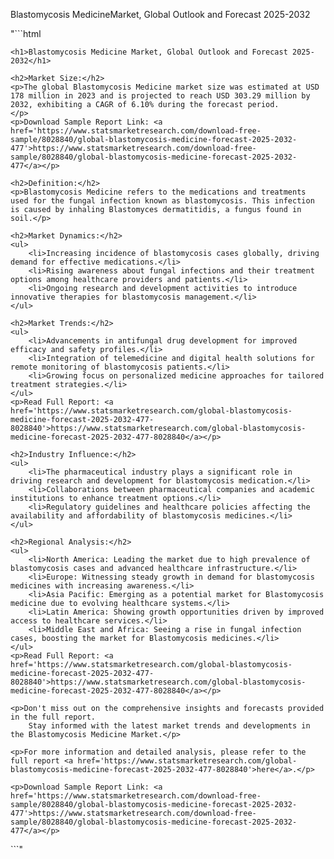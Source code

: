 Blastomycosis MedicineMarket, Global Outlook and Forecast 2025-2032

"```html
<!DOCTYPE html>
<html>

<head>
    <title>Blastomycosis Medicine Market, Global Outlook and Forecast 2025-2032</title>
</head>

<body>

    <h1>Blastomycosis Medicine Market, Global Outlook and Forecast 2025-2032</h1>

    <h2>Market Size:</h2>
    <p>The global Blastomycosis Medicine market size was estimated at USD 178 million in 2023 and is projected to reach USD 303.29 million by 2032, exhibiting a CAGR of 6.10% during the forecast period.
    </p>
    <p>Download Sample Report Link: <a href='https://www.statsmarketresearch.com/download-free-sample/8028840/global-blastomycosis-medicine-forecast-2025-2032-477'>https://www.statsmarketresearch.com/download-free-sample/8028840/global-blastomycosis-medicine-forecast-2025-2032-477</a></p>

    <h2>Definition:</h2>
    <p>Blastomycosis Medicine refers to the medications and treatments used for the fungal infection known as blastomycosis. This infection is caused by inhaling Blastomyces dermatitidis, a fungus found in soil.</p>

    <h2>Market Dynamics:</h2>
    <ul>
        <li>Increasing incidence of blastomycosis cases globally, driving demand for effective medications.</li>
        <li>Rising awareness about fungal infections and their treatment options among healthcare providers and patients.</li>
        <li>Ongoing research and development activities to introduce innovative therapies for blastomycosis management.</li>
    </ul>

    <h2>Market Trends:</h2>
    <ul>
        <li>Advancements in antifungal drug development for improved efficacy and safety profiles.</li>
        <li>Integration of telemedicine and digital health solutions for remote monitoring of blastomycosis patients.</li>
        <li>Growing focus on personalized medicine approaches for tailored treatment strategies.</li>
    </ul>
    <p>Read Full Report: <a href='https://www.statsmarketresearch.com/global-blastomycosis-medicine-forecast-2025-2032-477-8028840'>https://www.statsmarketresearch.com/global-blastomycosis-medicine-forecast-2025-2032-477-8028840</a></p>

    <h2>Industry Influence:</h2>
    <ul>
        <li>The pharmaceutical industry plays a significant role in driving research and development for blastomycosis medication.</li>
        <li>Collaborations between pharmaceutical companies and academic institutions to enhance treatment options.</li>
        <li>Regulatory guidelines and healthcare policies affecting the availability and affordability of blastomycosis medicines.</li>
    </ul>

    <h2>Regional Analysis:</h2>
    <ul>
        <li>North America: Leading the market due to high prevalence of blastomycosis cases and advanced healthcare infrastructure.</li>
        <li>Europe: Witnessing steady growth in demand for blastomycosis medicines with increasing awareness.</li>
        <li>Asia Pacific: Emerging as a potential market for Blastomycosis medicine due to evolving healthcare systems.</li>
        <li>Latin America: Showing growth opportunities driven by improved access to healthcare services.</li>
        <li>Middle East and Africa: Seeing a rise in fungal infection cases, boosting the market for Blastomycosis medicines.</li>
    </ul>
    <p>Read Full Report: <a href='https://www.statsmarketresearch.com/global-blastomycosis-medicine-forecast-2025-2032-477-8028840'>https://www.statsmarketresearch.com/global-blastomycosis-medicine-forecast-2025-2032-477-8028840</a></p>

    <p>Don't miss out on the comprehensive insights and forecasts provided in the full report.
        Stay informed with the latest market trends and developments in the Blastomycosis Medicine Market.</p>

    <p>For more information and detailed analysis, please refer to the full report <a href='https://www.statsmarketresearch.com/global-blastomycosis-medicine-forecast-2025-2032-477-8028840'>here</a>.</p>

    <p>Download Sample Report Link: <a href='https://www.statsmarketresearch.com/download-free-sample/8028840/global-blastomycosis-medicine-forecast-2025-2032-477'>https://www.statsmarketresearch.com/download-free-sample/8028840/global-blastomycosis-medicine-forecast-2025-2032-477</a></p>

</body>

</html>
```"
